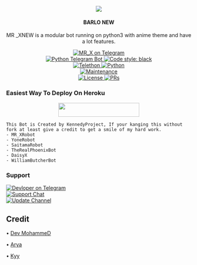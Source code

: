 <p align="center">
  <img src="https://telegra.ph/file/77b2be38be8f2ad8a185a.jpg">
</p>

<h4><p align="center"> BARLO NEW </p></h4>

<p align="center">MR _XNEW is a modular bot running on python3 with anime theme and have a lot features.</p>

<p align="center">
<a href="https://t.me/MR_X_8_Bot"> <img src="https://img.shields.io/badge/MR_X-Robot-blue?&logo=telegram" alt="MR_X on Telegram" /> </a><br>
<a href="https://python-telegram-bot.org"> <img src="https://img.shields.io/badge/PTB-13.10-white?&style=flat-round&logo=github" alt="Python Telegram Bot" /> </a>
<a href="https://github.com/psf/black"><img alt="Code style: black" src="https://img.shields.io/badge/code%20style-black-000000.svg"></a><br>
<a href="https://docs.telethon.dev"> <img src="https://img.shields.io/badge/Telethon-1.24.0-red?&style=flat-round&logo=github" alt="Telethon" /> </a>
<a href="https://docs.python.org"> <img src="https://img.shields.io/badge/Python-3.10.1-purple?&style=flat-round&logo=python" alt="Python" /> </a><br>
<a href="https://github.com/crsti0/MR_X"> <img src="https://img.shields.io/badge/Maintained-Yes-yellow.svg" alt="Maintenance" /> </a><br>
<a href="https://github.com/crsti0/MR_X/blob/main/LICENSE"> <img src="https://img.shields.io/badge/License-GPLv3-blue.svg" alt="License" /> </a>
<a href="https://makeapullrequest.com"> <img src="https://img.shields.io/badge/PRs-Welcome-blue.svg?style=flat-round" alt="PRs" /> </a>
</p>

### Easiest Way To Deploy On Heroku 

<p align="center"><a href="https://heroku.com/deploy?template=https://github.com/crsti0/BARLOoO"> <img src="https://img.shields.io/badge/Deploy%20To%20Heroku-blue?style=for-the-badge&logo=heroku" width="220" height="38.45"/></a></p>

```
This Bot is Created by KennedyProject, If your kanging this without fork at least give a credit to get a smile of my hard work. 
- MR_XRobot
- YoneRobot
- SaitamaRobot 
- TheRealPhoenixBot
- DaisyX 
- WilliamButcherBot
```

### Support
<p>
<a href="https://t.me/MR_X_N"> <img src="https://img.shields.io/badge/Devloper-blue?&logo=telegram" alt="Devloper on Telegram" /> </a><br>
<a href="https://t.me/MR_X_N_2"> <img src="https://img.shields.io/badge/Support-Chat-blue?&logo=telegram" alt="Support Chat" /> </a><br>
<a href="https://t.me/SULTAN1_1B"> <img src="https://img.shields.io/badge/Update-Channel-blue?&logo=telegram" alt="Update Channel" /> </a><br>
</p>

## Credit 

• [Dev MohammeD](https://github.com/crsti0)

• [Arya](https://github.com/Aryazakaria01)

• [Kyy](https://github.com/zxcskyy)
